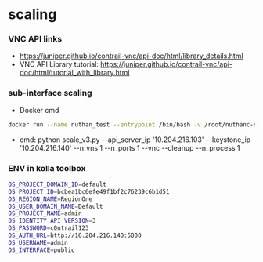 # scaling

### VNC API links
* https://juniper.github.io/contrail-vnc/api-doc/html/library_details.html
* VNC API Library tutorial: https://juniper.github.io/contrail-vnc/api-doc/html/tutorial_with_library.html

### sub-interface scaling
* Docker cmd
```sh
docker run --name nuthan_test --entrypoint /bin/bash -v /root/nuthanc-scaling:/root/nuthanc-scaling --network=host -it bng-artifactory.juniper.net/contrail-nightly/contrail-test-test:2011.127
```
* cmd: python scale_v3.py --api_server_ip '10.204.216.103' --keystone_ip '10.204.216.140' --n_vns 1 --n_ports 1  --vnc --cleanup --n_process 1

### ENV in kolla toolbox
```sh
OS_PROJECT_DOMAIN_ID=default
OS_PROJECT_ID=bcbea1bc6efe49f1bf2c76239c6b1d51
OS_REGION_NAME=RegionOne
OS_USER_DOMAIN_NAME=Default
OS_PROJECT_NAME=admin
OS_IDENTITY_API_VERSION=3
OS_PASSWORD=c0ntrail123
OS_AUTH_URL=http://10.204.216.140:5000
OS_USERNAME=admin
OS_INTERFACE=public
```